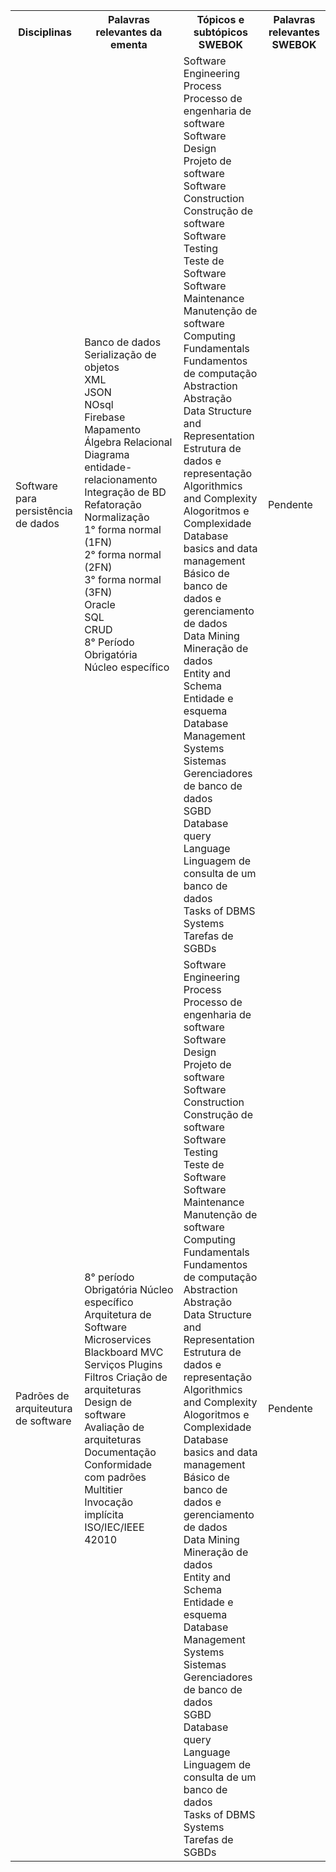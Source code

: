 <table>
    <tr>
      <th>Disciplinas</th>
      <th>Palavras relevantes da ementa</th>
      <th>Tópicos e subtópicos SWEBOK</th>
      <th>Palavras relevantes SWEBOK</th>
    </tr>
    <tr>
        <td>Software para persistência de dados</td>
            <td>Banco de dados</br>	
                Serialização de objetos</br>
                XML</br>
                JSON</br>	
                NOsql</br>	
                Firebase</br>	
                Mapamento</br> 	
                Álgebra Relacional</br>	
                Diagrama entidade-relacionamento</br>	
                Integração de BD</br>	
                Refatoração</br>	
                Normalização</br>	
                1° forma normal (1FN)</br>	
                2° forma normal (2FN)</br>	
                3° forma normal (3FN)</br>	
                Oracle</br>	
                SQL</br> 	
                CRUD</br>	
                8° Período</br>	
                Obrigatória</br> 	
                Núcleo específico</br>
            </td>
            <td>
                Software Engineering Process</br>
                Processo de engenharia de software</br>
                Software Design</br>
                Projeto de software</br>
                Software Construction</br>
                Construção de software</br>
                Software Testing</br>
                Teste de Software</br>
                Software Maintenance</br>
                Manutenção de software</br>
                Computing Fundamentals</br>
                Fundamentos de computação</br>
                Abstraction</br>
                Abstração</br>
                Data Structure and Representation</br>
                Estrutura de dados e representação</br>
                Algorithmics and Complexity</br>
                Alogoritmos e Complexidade
                Database basics and data management</br>
                Básico de banco de dados e gerenciamento de dados</br>
                Data Mining</br>
                Mineração de dados</br>
                Entity and Schema</br>
                Entidade e esquema</br>
                Database Management Systems</br>
                Sistemas Gerenciadores de banco de dados</br>
                SGBD</br>
                Database query Language</br>
                Linguagem de consulta de um banco de dados</br>
                Tasks of DBMS Systems</br>
                Tarefas de SGBDs</br>
            </td>
            <td>
                Pendente
            </td>
    </tr>
    <tr>
        <td>Padrões de arquiteutura de software</td>
            <td>    8° período	
                    Obrigatória	
                    Núcleo específico	
                    Arquitetura de Software	
                    Microservices	
                    Blackboard	
                    MVC 	
                    Serviços	
                    Plugins	
                    Filtros	
                    Criação de arquiteturas	
                    Design de software	
                    Avaliação de arquiteturas	
                    Documentação	
                    Conformidade com padrões	
                    Multitier	
                    Invocação implícita	
                    ISO/IEC/IEEE 42010	
            </td>
            <td>
                Software Engineering Process</br>
                Processo de engenharia de software</br>
                Software Design</br>
                Projeto de software</br>
                Software Construction</br>
                Construção de software</br>
                Software Testing</br>
                Teste de Software</br>
                Software Maintenance</br>
                Manutenção de software</br>
                Computing Fundamentals</br>
                Fundamentos de computação</br>
                Abstraction</br>
                Abstração</br>
                Data Structure and Representation</br>
                Estrutura de dados e representação</br>
                Algorithmics and Complexity</br>
                Alogoritmos e Complexidade
                Database basics and data management</br>
                Básico de banco de dados e gerenciamento de dados</br>
                Data Mining</br>
                Mineração de dados</br>
                Entity and Schema</br>
                Entidade e esquema</br>
                Database Management Systems</br>
                Sistemas Gerenciadores de banco de dados</br>
                SGBD</br>
                Database query Language</br>
                Linguagem de consulta de um banco de dados</br>
                Tasks of DBMS Systems</br>
                Tarefas de SGBDs</br>
            </td>
            <td>
                Pendente
            </td>
    </tr>
</table>
